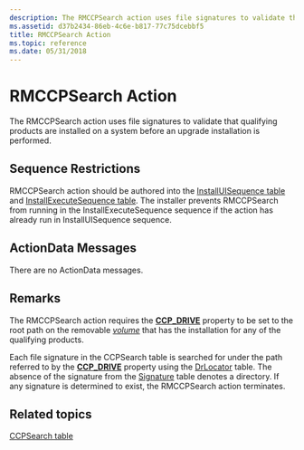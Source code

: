 ```yaml
---
description: The RMCCPSearch action uses file signatures to validate that qualifying products are installed on a system before an upgrade installation is performed.
ms.assetid: d37b2434-86eb-4c6e-b817-77c75dcebbf5
title: RMCCPSearch Action
ms.topic: reference
ms.date: 05/31/2018
---
```


# RMCCPSearch Action

The RMCCPSearch action uses file signatures to validate that qualifying products are installed on a system before an upgrade installation is performed.

## Sequence Restrictions

RMCCPSearch action should be authored into the [InstallUISequence table](installuisequence-table.md) and [InstallExecuteSequence table](installexecutesequence-table.md). The installer prevents RMCCPSearch from running in the InstallExecuteSequence sequence if the action has already run in InstallUISequence sequence.

## ActionData Messages

There are no ActionData messages.

## Remarks

The RMCCPSearch action requires the [**CCP\_DRIVE**](ccp-drive.md) property to be set to the root path on the removable [*volume*](v-gly.md) that has the installation for any of the qualifying products.

Each file signature in the CCPSearch table is searched for under the path referred to by the [**CCP\_DRIVE**](ccp-drive.md) property using the [DrLocator](drlocator-table.md) table. The absence of the signature from the [Signature](signature-table.md) table denotes a directory. If any signature is determined to exist, the RMCCPSearch action terminates.

## Related topics

<dl> <dt>

[CCPSearch table](ccpsearch-table.md)
</dt> </dl>

 

 



